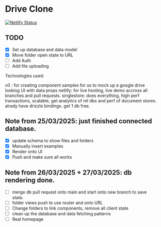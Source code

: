 # Drive Clone

[![Netlify Status](https://api.netlify.com/api/v1/badges/fa5401bc-04b6-4e40-b44a-e6583c956d9a/deploy-status)](https://app.netlify.com/sites/flourishing-puffpuff-b8e436/deploys)

## TODO

- [x] Set up database and data model
- [x] Move folder open state to URL
- [ ] Add Auth
- [ ] Add file uploading

Technologies used:

v0 : for creating component samples for us to mock up a google drive looking UI with data props
netlify: for live hsoting, live demo accross all branches and pull requests.
singlestore: does everything, high perf transactions, scalable, get analytics of rel dbs and perf of document stores. alrady have drizzle bindings. get 1 db free.

## Note from 25/03/2025: just finished connected database.

- [x] update schema to show files and folders
- [x] Manually insert examples
- [x] Render onto UI
- [x] Push and make sure all works

## Note from 26/03/2025 + 27/03/2025: db rendering done.

- [ ] merge db pull request onto main and start onto new branch to save state.
- [ ] folder views push to use router and onto URL
- [ ] Change folders to link components, remove all client state
- [ ] clean up the database and data fetching patterns
- [ ] Real homepage

